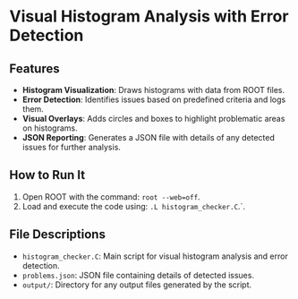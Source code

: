 # Visual Histogram Analysis with Error Detection

## Features

- **Histogram Visualization**: Draws histograms with data from ROOT files.
- **Error Detection**: Identifies issues based on predefined criteria and logs them.
- **Visual Overlays**: Adds circles and boxes to highlight problematic areas on histograms.
- **JSON Reporting**: Generates a JSON file with details of any detected issues for further analysis.

## How to Run It

1. Open ROOT with the command: `root --web=off`.
2. Load and execute the code using: `.L histogram_checker.C`.`.

## File Descriptions

- `histogram_checker.C`: Main script for visual histogram analysis and error detection.
- `problems.json`: JSON file containing details of detected issues.
- `output/`: Directory for any output files generated by the script.

